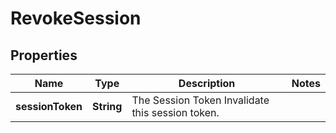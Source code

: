 

# RevokeSession

## Properties

Name | Type | Description | Notes
------------ | ------------- | ------------- | -------------
**sessionToken** | **String** | The Session Token  Invalidate this session token. | 



